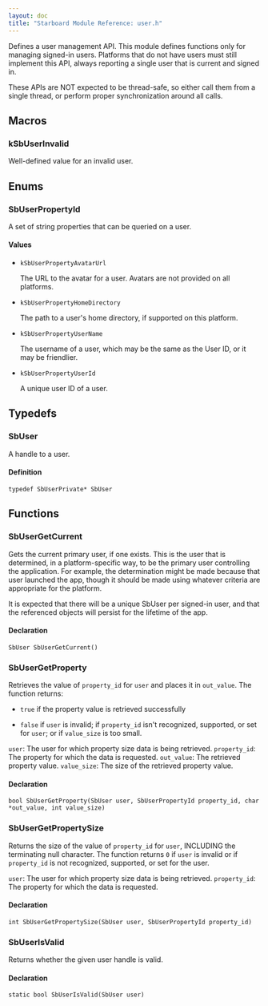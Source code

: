 ```yaml
---
layout: doc
title: "Starboard Module Reference: user.h"
---
```


Defines a user management API. This module defines functions only for managing
signed-in users. Platforms that do not have users must still implement this API,
always reporting a single user that is current and signed in.

These APIs are NOT expected to be thread-safe, so either call them from a single
thread, or perform proper synchronization around all calls.

## Macros ##

### kSbUserInvalid ###

Well-defined value for an invalid user.

## Enums ##

### SbUserPropertyId ###

A set of string properties that can be queried on a user.

#### Values ####

*   `kSbUserPropertyAvatarUrl`

    The URL to the avatar for a user. Avatars are not provided on all platforms.
*   `kSbUserPropertyHomeDirectory`

    The path to a user's home directory, if supported on this platform.
*   `kSbUserPropertyUserName`

    The username of a user, which may be the same as the User ID, or it may be
    friendlier.
*   `kSbUserPropertyUserId`

    A unique user ID of a user.

## Typedefs ##

### SbUser ###

A handle to a user.

#### Definition ####

```
typedef SbUserPrivate* SbUser
```

## Functions ##

### SbUserGetCurrent ###

Gets the current primary user, if one exists. This is the user that is
determined, in a platform-specific way, to be the primary user controlling the
application. For example, the determination might be made because that user
launched the app, though it should be made using whatever criteria are
appropriate for the platform.

It is expected that there will be a unique SbUser per signed-in user, and that
the referenced objects will persist for the lifetime of the app.

#### Declaration ####

```
SbUser SbUserGetCurrent()
```

### SbUserGetProperty ###

Retrieves the value of `property_id` for `user` and places it in `out_value`.
The function returns:

*   `true` if the property value is retrieved successfully

*   `false` if `user` is invalid; if `property_id` isn't recognized, supported,
    or set for `user`; or if `value_size` is too small.

`user`: The user for which property size data is being retrieved. `property_id`:
The property for which the data is requested. `out_value`: The retrieved
property value. `value_size`: The size of the retrieved property value.

#### Declaration ####

```
bool SbUserGetProperty(SbUser user, SbUserPropertyId property_id, char *out_value, int value_size)
```

### SbUserGetPropertySize ###

Returns the size of the value of `property_id` for `user`, INCLUDING the
terminating null character. The function returns `0` if `user` is invalid or if
`property_id` is not recognized, supported, or set for the user.

`user`: The user for which property size data is being retrieved. `property_id`:
The property for which the data is requested.

#### Declaration ####

```
int SbUserGetPropertySize(SbUser user, SbUserPropertyId property_id)
```

### SbUserIsValid ###

Returns whether the given user handle is valid.

#### Declaration ####

```
static bool SbUserIsValid(SbUser user)
```
